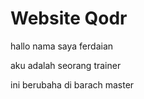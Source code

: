 Website Qodr
============

hallo nama saya ferdaian

aku adalah seorang trainer

ini berubaha di barach master
